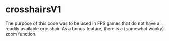 # crosshairsV1
The purpose of this code was to be used in FPS games that do not have a readily available crosshair. As a bonus feature, there is a (somewhat wonky) zoom function.
